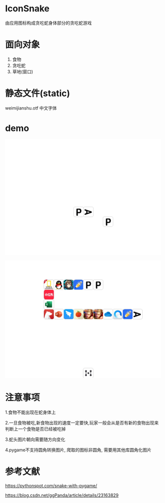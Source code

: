 # IconSnake
由应用图标构成贪吃蛇身体部分的贪吃蛇游戏

# 面向对象
1. 食物
2. 贪吃蛇
3. 草地(窗口)

# 静态文件(static)
weimijianshu.otf 中文字体

# demo
![demo1](https://github.com/kaiqiangzhao/IconSnake/blob/master/static/demo1.png)

![demo2](https://github.com/kaiqiangzhao/IconSnake/blob/master/static/demo2.png)

# 注意事项
1.食物不能出现在蛇身体上

2.一旦食物被吃,新食物出现的速度一定要快,玩家一般会从是否有新的食物出现来判断上一个食物是否已经被吃掉

3.蛇头图片朝向需要随方向变化

4.pygame不支持圆角转换图片, 爬取的图标非圆角, 需要用其他库圆角化图片

# 参考文献
https://pythonspot.com/snake-with-pygame/

https://blog.csdn.net/ggPanda/article/details/23163829